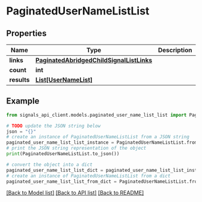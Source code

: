 # PaginatedUserNameListList


## Properties

Name | Type | Description | Notes
------------ | ------------- | ------------- | -------------
**links** | [**PaginatedAbridgedChildSignalListLinks**](PaginatedAbridgedChildSignalListLinks.md) |  | [optional] 
**count** | **int** |  | [optional] 
**results** | [**List[UserNameList]**](UserNameList.md) |  | [optional] 

## Example

```python
from signals_api_client.models.paginated_user_name_list_list import PaginatedUserNameListList

# TODO update the JSON string below
json = "{}"
# create an instance of PaginatedUserNameListList from a JSON string
paginated_user_name_list_list_instance = PaginatedUserNameListList.from_json(json)
# print the JSON string representation of the object
print(PaginatedUserNameListList.to_json())

# convert the object into a dict
paginated_user_name_list_list_dict = paginated_user_name_list_list_instance.to_dict()
# create an instance of PaginatedUserNameListList from a dict
paginated_user_name_list_list_from_dict = PaginatedUserNameListList.from_dict(paginated_user_name_list_list_dict)
```
[[Back to Model list]](../README.md#documentation-for-models) [[Back to API list]](../README.md#documentation-for-api-endpoints) [[Back to README]](../README.md)


